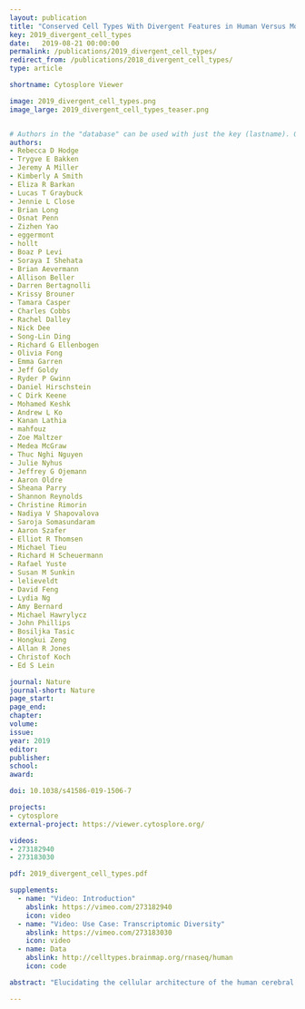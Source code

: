 ```yaml
---
layout: publication
title: "Conserved Cell Types With Divergent Features in Human Versus Mouse Cortex"
key: 2019_divergent_cell_types
date:   2019-08-21 00:00:00
permalink: /publications/2019_divergent_cell_types/
redirect_from: /publications/2018_divergent_cell_types/
type: article

shortname: Cytosplore Viewer

image: 2019_divergent_cell_types.png
image_large: 2019_divergent_cell_types_teaser.png


# Authors in the "database" can be used with just the key (lastname). Others can be written properly.
authors:
- Rebecca D Hodge
- Trygve E Bakken
- Jeremy A Miller
- Kimberly A Smith
- Eliza R Barkan
- Lucas T Graybuck
- Jennie L Close
- Brian Long
- Osnat Penn
- Zizhen Yao
- eggermont
- hollt
- Boaz P Levi
- Soraya I Shehata
- Brian Aevermann
- Allison Beller
- Darren Bertagnolli
- Krissy Brouner
- Tamara Casper
- Charles Cobbs
- Rachel Dalley
- Nick Dee
- Song-Lin Ding
- Richard G Ellenbogen
- Olivia Fong
- Emma Garren
- Jeff Goldy
- Ryder P Gwinn
- Daniel Hirschstein
- C Dirk Keene
- Mohamed Keshk
- Andrew L Ko
- Kanan Lathia
- mahfouz
- Zoe Maltzer
- Medea McGraw
- Thuc Nghi Nguyen
- Julie Nyhus
- Jeffrey G Ojemann
- Aaron Oldre
- Sheana Parry
- Shannon Reynolds
- Christine Rimorin
- Nadiya V Shapovalova
- Saroja Somasundaram
- Aaron Szafer
- Elliot R Thomsen
- Michael Tieu
- Richard H Scheuermann
- Rafael Yuste
- Susan M Sunkin
- lelieveldt
- David Feng
- Lydia Ng
- Amy Bernard
- Michael Hawrylycz
- John Phillips
- Bosiljka Tasic
- Hongkui Zeng
- Allan R Jones
- Christof Koch
- Ed S Lein

journal: Nature
journal-short: Nature
page_start:
page_end:
chapter:
volume:
issue:
year: 2019
editor:
publisher:
school:
award:

doi: 10.1038/s41586-019-1506-7

projects:
- cytosplore
external-project: https://viewer.cytosplore.org/

videos:
- 273182940
- 273183030

pdf: 2019_divergent_cell_types.pdf

supplements:
  - name: "Video: Introduction"
    abslink: https://vimeo.com/273182940
    icon: video
  - name: "Video: Use Case: Transcriptomic Diversity"
    abslink: https://vimeo.com/273183030
    icon: video
  - name: Data
    abslink: http://celltypes.brainmap.org/rnaseq/human
    icon: code

abstract: "Elucidating the cellular architecture of the human cerebral cortex is central to understanding our cognitive abilities and susceptibility to disease. Here we used single-nucleus RNA-sequencing analysis to perform a comprehensive study of cell types in the middle temporal gyrus of human cortex. We identified a highly diverse set of excitatory and inhibitory neuron types that are mostly sparse, with excitatory types being less layer-restricted than expected. Comparison to similar mouse cortex single-cell RNA-sequencing datasets revealed a surprisingly well-conserved cellular architecture that enables matching of homologous types and predictions of properties of human cell types. Despite this general conservation, we also found extensive differences between homologous human and mouse cell types, including marked alterations in proportions, laminar distributions, gene expression and morphology. These species-specific features emphasize the importance of directly studying human brain."

---
```

